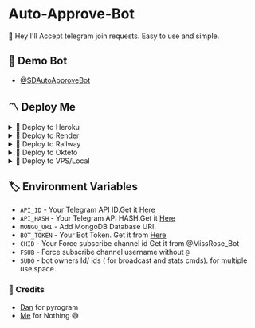 # Auto-Approve-Bot
👾 Hey I'll Accept telegram join requests. Easy to use and simple.

## 🚀 Demo Bot
- [@SDAutoApproveBot](https://t.me/SDAutoApproveBot)

<h2>〽️ Deploy Me </h2> 
  
<details><summary>📌 Deploy to Heroku </summary>

<p align="center">
    <a href="https://heroku.com/deploy?template=https://github.com/indru-dudez/Auto-Approve-bot">
        <img src="https://www.herokucdn.com/deploy/button.svg" alt="Deploy">
    </a>
</p>
  
<a href="https://heroku.com/deploy?template=https://github.com/ImDenuwan/Auto-Approve-bot"> <img src="https://img.shields.io/badge/Deploy%20To%20Heroku-black?style=for-the-badge&logo=heroku" width="220" height="38.45"></p></a>
</details>

<details><summary>📌 Deploy to Render </summary>

[![Deploy to Render](https://render.com/images/deploy-to-render-button.svg)](https://render.com/deploy?repo=https://github.com/indru-dudez/Auto-Approve-bot)
</details>


<details><summary>📌 Deploy to Railway </summary>
  
[![Deploy on Railway](https://railway.app/button.svg)](https://railway.app/new/template/w7jSPk)
</details>
  
<details><summary>📌 Deploy to Okteto </summary>
  
[![Deploy on Okteto](https://okteto.com/develop-okteto.svg)](https://cloud.okteto.com/deploy?repository=https://github.com/ImDenuwan/Auto-Approve-Bot/)
</details>

<details><summary>📌 Deploy to VPS/Local </summary>


  ```ssh
  git clone https://github.com/ImDenuwan/Auto-Approve-Bot
  pip3 install -r requirements.txt
  # fill config.py vars
  python3 bot.py
  ```

</details>

## 🏷 Environment Variables
  - `API_ID` - Your Telegram API ID.Get it [Here](my.telegram.org)
  - `API_HASH` - Your Telegram API HASH.Get it [Here](my.telegram.org)
  - `MONGO_URI` - Add MongoDB Database URI.
  - `BOT_TOKEN` - Your Bot Token. Get it from [Here](https://t.me/BotFather)
  - `CHID` - Your Force subscribe channel id Get it from @MissRose_Bot
  - `FSUB` - Force subscribe channel username without `@`
  - `SUDO` - bot owners Id/ ids ( for broadcast and stats cmds). for multiple use space.
  
  
### 💫 Credits
 - [Dan](https://github.com/delivrance) for pyrogram
 - [Me](https://github.com/ImDenuwan) for Nothing 😅
